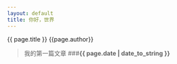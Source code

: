 ```yaml
---
layout: default
title: 你好，世界
---
```


{{ page.title }}
{{page.author}}
>我的第一篇文章
###**{{ page.date | date_to_string }}**